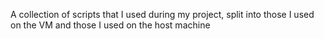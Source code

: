A collection of scripts that I used during my project, split into those I used on the VM and those I used on the host machine
